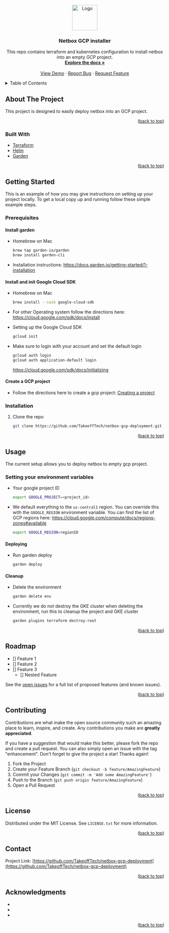 <div id="top"></div>
<!--
*** Thanks for checking out the Best-README-Template. If you have a suggestion
*** that would make this better, please fork the repo and create a pull request
*** or simply open an issue with the tag "enhancement".
*** Don't forget to give the project a star!
*** Thanks again! Now go create something AMAZING! :D
-->



<!-- PROJECT SHIELDS -->
<!--
*** I'm using markdown "reference style" links for readability.
*** Reference links are enclosed in brackets [ ] instead of parentheses ( ).
*** See the bottom of this document for the declaration of the reference variables
*** for contributors-url, forks-url, etc. This is an optional, concise syntax you may use.
*** https://www.markdownguide.org/basic-syntax/#reference-style-links

[![Contributors][contributors-shield]][contributors-url]
[![Forks][forks-shield]][forks-url]
[![Stargazers][stars-shield]][stars-url]
[![Issues][issues-shield]][issues-url]
[![MIT License][license-shield]][license-url]
[![LinkedIn][linkedin-shield]][linkedin-url]
-->


<!-- PROJECT LOGO -->
<br />
<div align="center">
  <a href="https://github.com/TakeoffTech/netbox-gcp-deployment">
    <img src="images/logo.png" alt="Logo" width="80" height="80">
  </a>

<h3 align="center">Netbox GCP installer</h3>

  <p align="center">
    This repo contains terraform and kubernetes configuration to install netbox into an empty GCP project. 
    <br />
    <a href="https://github.com/TakeoffTech/netbox-gcp-deployment"><strong>Explore the docs »</strong></a>
    <br />
    <br />
    <a href="https://github.com/TakeoffTech/netbox-gcp-deployment">View Demo</a>
    ·
    <a href="https://github.com/TakeoffTech/netbox-gcp-deployment/issues">Report Bug</a>
    ·
    <a href="https://github.com/TakeoffTech/netbox-gcp-deployment/issues">Request Feature</a>
  </p>
</div>



<!-- TABLE OF CONTENTS -->
<details>
  <summary>Table of Contents</summary>
  <ol>
    <li>
      <a href="#about-the-project">About The Project</a>
      <ul>
        <li><a href="#built-with">Built With</a></li>
      </ul>
    </li>
    <li>
      <a href="#getting-started">Getting Started</a>
      <ul>
        <li><a href="#prerequisites">Prerequisites</a></li>
        <li><a href="#installation">Installation</a></li>
      </ul>
    </li>
    <li><a href="#usage">Usage</a></li>
    <li><a href="#roadmap">Roadmap</a></li>
    <li><a href="#contributing">Contributing</a></li>
    <li><a href="#license">License</a></li>
    <li><a href="#contact">Contact</a></li>
    <li><a href="#acknowledgments">Acknowledgments</a></li>
  </ol>
</details>



<!-- ABOUT THE PROJECT -->
## About The Project

<!-- [![Product Name Screen Shot][product-screenshot]](https://example.com) -->

This project is designed to easily deploy netbox into an GCP project.

<p align="right">(<a href="#top">back to top</a>)</p>



### Built With

* [Terraform](https://terraform.io/)
* [Helm](https://helm.sh)
* [Garden](https://garden.io/)

<p align="right">(<a href="#top">back to top</a>)</p>



<!-- GETTING STARTED -->
## Getting Started

This is an example of how you may give instructions on setting up your project locally.
To get a local copy up and running follow these simple example steps.

### Prerequisites

#### Install garden
* Homebrew on Mac
  ```sh
  brew tap garden-io/garden
  brew install garden-cli
  ```

* Installation instructions:
  https://docs.garden.io/getting-started/1-installation
#### Install and init Google Cloud SDK 
* Homebrew on Mac
  ```sh
  brew install --cask google-cloud-sdk
  ```
* For other Operating system follow the directions here:
https://cloud.google.com/sdk/docs/install

* Setting up the Google Cloud SDK
  ```sh
  gcloud init
  ```
* Make sure to login with your account and set the default login
  ```sh
  gcloud auth login
  gcloud auth application-default login
  ```
  https://cloud.google.com/sdk/docs/initializing

#### Create a GCP project
* Follow the directions here to create a gcp project:
  [Creating a project](https://cloud.google.com/resource-manager/docs/creating-managing-projects#creating_a_project)

### Installation

1. Clone the repo
   ```sh
   git clone https://github.com/TakeoffTech/netbox-gcp-deployment.git
   ```

<p align="right">(<a href="#top">back to top</a>)</p>


<!-- USAGE EXAMPLES -->
## Usage

The current setup allows you to deploy netbox to empty gcp project.

### Setting your environment variables
* Your google project ID
  ```sh
  export GOOGLE_PROJECT=<project_id>
  ```
* We default everything to the `us-central1` region. You can override this with the `GOOGLE_REGION` environment variable. You can find the list of GCP regions here: https://cloud.google.com/compute/docs/regions-zones#available
  ```sh
  export GOOGLE_REGION=regionID
  ```
#### Deploying
* Run garden deploy
  ```sh
  garden deploy
  ```

#### Cleanup
* Delete the environment
  ```sh
  garden delete env
  ```
* Currently we do not destroy the GKE cluster when deleting the environment, run this to cleanup the project and GKE cluster
  ```sh
  garden plugins terraform destroy-root
  ```

<p align="right">(<a href="#top">back to top</a>)</p>


<!-- ROADMAP -->
## Roadmap

- [] Feature 1
- [] Feature 2
- [] Feature 3
    - [] Nested Feature

See the [open issues](https://github.com/TakeoffTech/netbox-gcp-deployment/issues) for a full list of proposed features (and known issues).

<p align="right">(<a href="#top">back to top</a>)</p>



<!-- CONTRIBUTING -->
## Contributing

Contributions are what make the open source community such an amazing place to learn, inspire, and create. Any contributions you make are **greatly appreciated**.

If you have a suggestion that would make this better, please fork the repo and create a pull request. You can also simply open an issue with the tag "enhancement".
Don't forget to give the project a star! Thanks again!

1. Fork the Project
2. Create your Feature Branch (`git checkout -b feature/AmazingFeature`)
3. Commit your Changes (`git commit -m 'Add some AmazingFeature'`)
4. Push to the Branch (`git push origin feature/AmazingFeature`)
5. Open a Pull Request

<p align="right">(<a href="#top">back to top</a>)</p>



<!-- LICENSE -->
## License

Distributed under the MIT License. See `LICENSE.txt` for more information.

<p align="right">(<a href="#top">back to top</a>)</p>



<!-- CONTACT -->
## Contact

Project Link: [https://github.com/TakeoffTech/netbox-gcp-deployment](https://github.com/TakeoffTech/netbox-gcp-deployment)

<p align="right">(<a href="#top">back to top</a>)</p>



<!-- ACKNOWLEDGMENTS -->
## Acknowledgments

* []()
* []()
* []()

<p align="right">(<a href="#top">back to top</a>)</p>



<!-- MARKDOWN LINKS & IMAGES -->
<!-- https://www.markdownguide.org/basic-syntax/#reference-style-links -->
[contributors-shield]: https://img.shields.io/github/contributors/TakeoffTech/netbox-gcp-deployment.svg?style=for-the-badge
[contributors-url]: https://github.com/TakeoffTech/netbox-gcp-deployment/graphs/contributors
[forks-shield]: https://img.shields.io/github/forks/TakeoffTech/netbox-gcp-deployment.svg?style=for-the-badge
[forks-url]: https://github.com/TakeoffTech/netbox-gcp-deployment/network/members
[stars-shield]: https://img.shields.io/github/stars/TakeoffTech/netbox-gcp-deployment.svg?style=for-the-badge
[stars-url]: https://github.com/TakeoffTech/netbox-gcp-deployment/stargazers
[issues-shield]: https://img.shields.io/github/issues/TakeoffTech/netbox-gcp-deployment.svg?style=for-the-badge
[issues-url]: https://github.com/TakeoffTech/netbox-gcp-deployment/issues
[license-shield]: https://img.shields.io/github/license/TakeoffTech/netbox-gcp-deployment.svg?style=for-the-badge
[license-url]: https://github.com/TakeoffTech/netbox-gcp-deployment/blob/master/LICENSE.txt
[linkedin-shield]: https://img.shields.io/badge/-LinkedIn-black.svg?style=for-the-badge&logo=linkedin&colorB=555
[product-screenshot]: images/screenshot.png